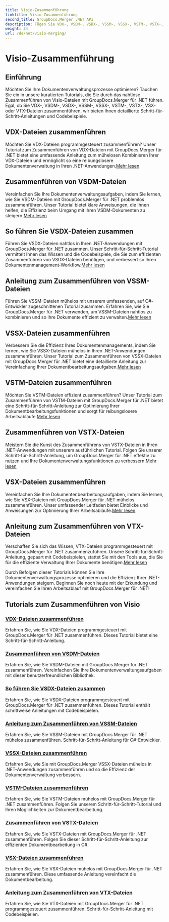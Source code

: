 ```yaml
---
title: Visio-Zusammenführung
linktitle: Visio-Zusammenführung
second_title: GroupDocs.Merger .NET API
description: Fügen Sie VDX-, VSDM-, VSDX-, VSSM-, VSSX-, VSTM-, VSTX-, VSX- und VTX-Dateien ganz einfach mit GroupDocs.Merger für .NET zusammen. Schritt-für-Schritt-Anleitungen für die nahtlose Dokumentzusammenführung.
weight: 24
url: /de/net/visio-merging/
---
```


# Visio-Zusammenführung


## Einführung

Möchten Sie Ihre Dokumentenverwaltungsprozesse optimieren? Tauchen Sie ein in unsere kuratierten Tutorials, die Sie durch das nahtlose Zusammenführen von Visio-Dateien mit GroupDocs.Merger für .NET führen. Egal, ob Sie VDX-, VSDM-, VSDX-, VSSM-, VSSX-, VSTM-, VSTX-, VSX- oder VTX-Dateien zusammenführen, wir bieten Ihnen detaillierte Schritt-für-Schritt-Anleitungen und Codebeispiele.

## VDX-Dateien zusammenführen

 Möchten Sie VDX-Dateien programmgesteuert zusammenführen? Unser Tutorial zum Zusammenführen von VDX-Dateien mit GroupDocs.Merger für .NET bietet eine umfassende Anleitung zum mühelosen Kombinieren Ihrer VDX-Dateien und ermöglicht so eine reibungslosere Dokumentenverwaltung in Ihren .NET-Anwendungen.[Mehr lesen](./merge-vdx-files/)

## Zusammenführen von VSDM-Dateien

Vereinfachen Sie Ihre Dokumentenverwaltungsaufgaben, indem Sie lernen, wie Sie VSDM-Dateien mit GroupDocs.Merger für .NET problemlos zusammenführen. Unser Tutorial bietet klare Anweisungen, die Ihnen helfen, die Effizienz beim Umgang mit Ihren VSDM-Dokumenten zu steigern.[Mehr lesen](./merging-vsdm-files/)

## So führen Sie VSDX-Dateien zusammen

 Führen Sie VSDX-Dateien nahtlos in Ihren .NET-Anwendungen mit GroupDocs.Merger für .NET zusammen. Unser Schritt-für-Schritt-Tutorial vermittelt Ihnen das Wissen und die Codebeispiele, die Sie zum effizienten Zusammenführen von VSDX-Dateien benötigen, und verbessert so Ihren Dokumentenmanagement-Workflow.[Mehr lesen](./how-to-merge-vsdx-files/)

## Anleitung zum Zusammenführen von VSSM-Dateien

 Führen Sie VSSM-Dateien mühelos mit unserem umfassenden, auf C#-Entwickler zugeschnittenen Tutorial zusammen. Erfahren Sie, wie Sie GroupDocs.Merger für .NET verwenden, um VSSM-Dateien nahtlos zu kombinieren und so Ihre Dokumente effizient zu verwalten.[Mehr lesen](./guide-merging-vssm-files/)

## VSSX-Dateien zusammenführen

Verbessern Sie die Effizienz Ihres Dokumentenmanagements, indem Sie lernen, wie Sie VSSX-Dateien mühelos in Ihren .NET-Anwendungen zusammenführen. Unser Tutorial zum Zusammenführen von VSSX-Dateien mit GroupDocs.Merger für .NET bietet eine detaillierte Anleitung zur Vereinfachung Ihrer Dokumentbearbeitungsaufgaben.[Mehr lesen](./merging-vssx-files/)

## VSTM-Dateien zusammenführen

 Möchten Sie VSTM-Dateien effizient zusammenführen? Unser Tutorial zum Zusammenführen von VSTM-Dateien mit GroupDocs.Merger für .NET bietet eine Schritt-für-Schritt-Anleitung zur Optimierung Ihrer Dokumentbearbeitungsfunktionen und sorgt für reibungslosere Arbeitsabläufe.[Mehr lesen](./merge-vstm-files/)

## Zusammenführen von VSTX-Dateien

 Meistern Sie die Kunst des Zusammenführens von VSTX-Dateien in Ihren .NET-Anwendungen mit unserem ausführlichen Tutorial. Folgen Sie unserer Schritt-für-Schritt-Anleitung, um GroupDocs.Merger für .NET effektiv zu nutzen und Ihre Dokumentenverwaltungsfunktionen zu verbessern.[Mehr lesen](./merging-vstx-files/)

## VSX-Dateien zusammenführen

Vereinfachen Sie Ihre Dokumentenbearbeitungsaufgaben, indem Sie lernen, wie Sie VSX-Dateien mit GroupDocs.Merger für .NET mühelos zusammenführen. Unser umfassender Leitfaden bietet Einblicke und Anweisungen zur Optimierung Ihrer Arbeitsabläufe.[Mehr lesen](./merge-vsx-files/)

## Anleitung zum Zusammenführen von VTX-Dateien

 Verschaffen Sie sich das Wissen, VTX-Dateien programmgesteuert mit GroupDocs.Merger für .NET zusammenzuführen. Unsere Schritt-für-Schritt-Anleitung, gepaart mit Codebeispielen, stattet Sie mit den Tools aus, die Sie für die effiziente Verwaltung Ihrer Dokumente benötigen.[Mehr lesen](./guide-merging-vtx-files/)

Durch Befolgen dieser Tutorials können Sie Ihre Dokumentenverwaltungsprozesse optimieren und die Effizienz Ihrer .NET-Anwendungen steigern. Beginnen Sie noch heute mit der Erkundung und vereinfachen Sie Ihren Arbeitsablauf mit GroupDocs.Merger für .NET!
## Tutorials zum Zusammenführen von Visio
### [VDX-Dateien zusammenführen](./merge-vdx-files/)
Erfahren Sie, wie Sie VDX-Dateien programmgesteuert mit GroupDocs.Merger für .NET zusammenführen. Dieses Tutorial bietet eine Schritt-für-Schritt-Anleitung.
### [Zusammenführen von VSDM-Dateien](./merging-vsdm-files/)
Erfahren Sie, wie Sie VSDM-Dateien mit GroupDocs.Merger für .NET zusammenführen. Vereinfachen Sie Ihre Dokumentenverwaltungsaufgaben mit dieser benutzerfreundlichen Bibliothek.
### [So führen Sie VSDX-Dateien zusammen](./how-to-merge-vsdx-files/)
Erfahren Sie, wie Sie VSDX-Dateien programmgesteuert mit GroupDocs.Merger für .NET zusammenführen. Dieses Tutorial enthält schrittweise Anleitungen mit Codebeispielen.
### [Anleitung zum Zusammenführen von VSSM-Dateien](./guide-merging-vssm-files/)
Erfahren Sie, wie Sie VSSM-Dateien mit GroupDocs.Merger für .NET mühelos zusammenführen. Schritt-für-Schritt-Anleitung für C#-Entwickler.
### [VSSX-Dateien zusammenführen](./merging-vssx-files/)
Erfahren Sie, wie Sie mit GroupDocs.Merger VSSX-Dateien mühelos in .NET-Anwendungen zusammenführen und so die Effizienz der Dokumentenverwaltung verbessern.
### [VSTM-Dateien zusammenführen](./merge-vstm-files/)
Erfahren Sie, wie Sie VSTM-Dateien mühelos mit GroupDocs.Merger für .NET zusammenführen. Folgen Sie unserem Schritt-für-Schritt-Tutorial und Ihren Möglichkeiten zur Dokumentbearbeitung.
### [Zusammenführen von VSTX-Dateien](./merging-vstx-files/)
Erfahren Sie, wie Sie VSTX-Dateien mit GroupDocs.Merger für .NET zusammenführen. Folgen Sie dieser Schritt-für-Schritt-Anleitung zur effizienten Dokumentbearbeitung in C#.
### [VSX-Dateien zusammenführen](./merge-vsx-files/)
Erfahren Sie, wie Sie VSX-Dateien mühelos mit GroupDocs.Merger für .NET zusammenführen. Diese umfassende Anleitung vereinfacht die Dokumentbearbeitung.
### [Anleitung zum Zusammenführen von VTX-Dateien](./guide-merging-vtx-files/)
Erfahren Sie, wie Sie VTX-Dateien mit GroupDocs.Merger für .NET programmgesteuert zusammenführen. Schritt-für-Schritt-Anleitung mit Codebeispielen.